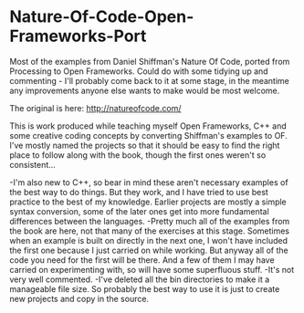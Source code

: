 # Nature-Of-Code-Open-Frameworks-Port
Most of the examples from Daniel Shiffman's Nature Of Code, ported from Processing to Open Frameworks. Could do with some tidying up and commenting - I'll probably come back to it at some stage, in the meantime any improvements anyone else wants to make would be most welcome. 

The original is here: http://natureofcode.com/

This is work produced while teaching myself Open Frameworks, C++ and some creative coding concepts by converting Shiffman's examples to OF. I've mostly named the projects so that it should be easy to find the right place to follow along with the book, though the first ones weren't so consistent...

-I'm also new to C++, so bear in mind these aren't necessary examples of the best way to do things. But they work, and I have tried to use best practice to the best of my knowledge. Earlier projects are mostly a simple syntax conversion, some of the later ones get into more fundamental differences between the languages.
-Pretty much all of the examples from the book are here, not that many of the exercises at this stage. Sometimes when an example is built on directly in the next one, I won't have included the first one because I just carried on while working. But anyway all of the code you need for the first will be there. And a few of them I may have carried on experimenting with, so will have some superfluous stuff.
-It's not very well commented.
-I've deleted all the bin directories to make it a manageable file size. So probably the best way to use it is just to create new projects and copy in the source.
